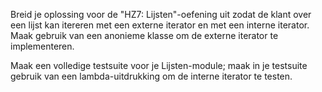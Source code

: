 Breid je oplossing voor de "HZ7: Lijsten"-oefening uit zodat de klant over een lijst kan itereren met een externe iterator en met een interne iterator. Maak gebruik van een anonieme klasse om de externe iterator te implementeren.

Maak een volledige testsuite voor je Lijsten-module; maak in je testsuite gebruik van een lambda-uitdrukking om de interne iterator te testen.
